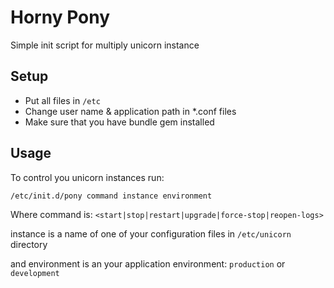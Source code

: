 # Horny Pony

Simple init script for multiply unicorn instance

## Setup

* Put all files in `/etc`
* Change user name & application path in *.conf files
* Make sure that you have bundle gem installed


## Usage

To control you unicorn instances run:

`/etc/init.d/pony command instance environment`

Where command is:
`<start|stop|restart|upgrade|force-stop|reopen-logs>`

instance is a name of one of your configuration files in `/etc/unicorn` directory

and environment is an your application environment:
`production` or `development`
